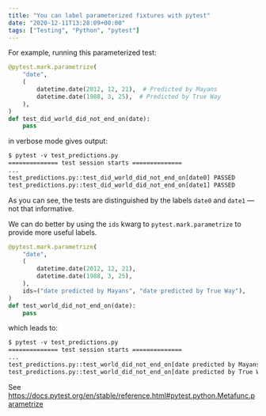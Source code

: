 ```yaml
---
title: "You can label parameterized fixtures with pytest"
date: "2020-12-11T13:28:09+00:00"
tags: ["Testing", "Python", "pytest"]
---
```


For example, running this parameterized test:

```py
@pytest.mark.parametrize(
    "date",
    (
        datetime.date(2012, 12, 21),  # Predicted by Mayans
        datetime.date(1988, 3, 25),  # Predicted by True Way
    ),
)
def test_did_world_did_not_end_on(date):
    pass
```

in verbose mode gives output:

```txt
$ pytest -v test_predictions.py
============== test session starts ==============
...
test_predictions.py::test_did_world_did_not_end_on[date0] PASSED
test_predictions.py::test_did_world_did_not_end_on[date1] PASSED
```

As you can see, the tests are distinguished by the labels `date0` and `date1` — not that
informative.

We can do better by using the `ids` kwarg to `pytest.mark.parametrize` to
provide more useful labels.

```py
@pytest.mark.parametrize(
    "date",
    (
        datetime.date(2012, 12, 21),
        datetime.date(1988, 3, 25),
    ),
    ids=("date predicted by Mayans", "date predicted by True Way"),
)
def test_world_did_not_end_on(date):
    pass
```

which leads to:

```txt
$ pytest -v test_predictions.py
============== test session starts ==============
...
test_predictions.py::test_world_did_not_end_on[date predicted by Mayans] PASSED
test_predictions.py::test_world_did_not_end_on[date predicted by True Way] PASSED
```

See <https://docs.pytest.org/en/stable/reference.html#pytest.python.Metafunc.parametrize>
